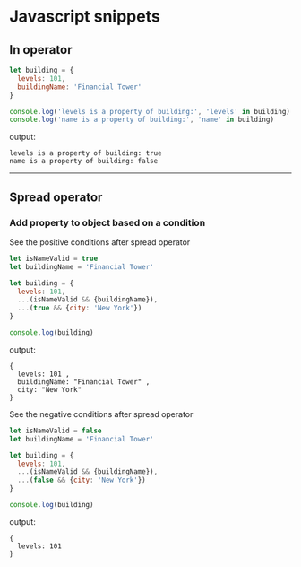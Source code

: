 # Javascript snippets

## In operator

```js
let building = {
  levels: 101,
  buildingName: 'Financial Tower'
}

console.log('levels is a property of building:', 'levels' in building)
console.log('name is a property of building:', 'name' in building)
```

output:
```
levels is a property of building: true
name is a property of building: false
```

---

## Spread operator

### Add property to object based on a condition
See the positive conditions after spread operator

```js
let isNameValid = true
let buildingName = 'Financial Tower'

let building = {
  levels: 101,
  ...(isNameValid && {buildingName}),
  ...(true && {city: 'New York'})
}

console.log(building)
```
output:
```
{
  levels: 101 ,
  buildingName: "Financial Tower" ,
  city: "New York"
} 
```

See the negative conditions after spread operator
```js
let isNameValid = false
let buildingName = 'Financial Tower'

let building = {
  levels: 101,
  ...(isNameValid && {buildingName}),
  ...(false && {city: 'New York'})
}

console.log(building)
```
output:
```
{
  levels: 101
} 
```


